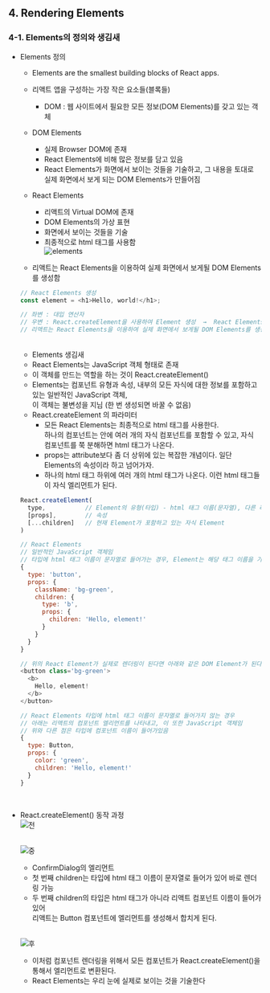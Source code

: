## 4. Rendering Elements   
### 4-1. Elements의 정의와 생김새   
- Elements 정의   
  * Elements are the smallest building blocks of React apps.   
  * 리액트 앱을 구성하는 가장 작은 요소들(블록들)   
    - DOM : 웹 사이트에서 필요한 모든 정보(DOM Elements)를 갖고 있는 객체   
  * DOM Elements   
    - 실제 Browser DOM에 존재   
    - React Elements에 비해 많은 정보를 담고 있음     
    - React Elements가 화면에서 보이는 것들을 기술하고, 그 내용을 토대로 실제 화면에서 보게 되는 DOM Elements가 만들어짐   
  * React Elements   
    - 리액트의 Virtual DOM에 존재   
    - DOM Elements의 가상 표현   
    - 화면에서 보이는 것들을 기술   
    - 최종적으로 html 태그를 사용함   
    ![elements](https://user-images.githubusercontent.com/114986832/214564588-482291b5-c256-492c-ad08-8fa94c0eb3ab.png)   

  * 리액트는 React Elements을 이용하여 실제 화면에서 보게될 DOM Elements를 생성함   
  ```javascript
  // React Elements 생성
  const element = <h1>Hello, world!</h1>;

  // 좌변 : 대입 연산자 
  // 우변 : React.createElement을 사용하여 Element 생성  →  React Elements
  // 리액트는 React Elements을 이용하여 실제 화면에서 보게될 DOM Elements를 생성한다.
  ```
  <br>

  - Elements 생김새   
  * React Elements는 JavaScript 객체 형태로 존재   
  * 이 객체를 만드는 역할을 하는 것이 React.createElement()
  * Elements는 컴포넌트 유형과 속성, 내부의 모든 자식에 대한 정보를 포함하고 있는 일반적인 JavaScript 객체,   
    이 객체는 불변성을 지님 (한 번 생성되면 바꿀 수 없음)   
  * React.createElement 의 파라미터   
    - 모든 React Elements는 최종적으로 html 태그를 사용한다.   
      하나의 컴포넌트는 안에 여러 개의 자식 컴포넌트를 포함할 수 있고, 자식 컴포넌트를 쭉 분해하면 html 태그가 나온다.   
    - props는 attribute보다 좀 더 상위에 있는 복잡한 개념이다. 일단 Elements의 속성이라 하고 넘어가자.   
    - 하나의 html 태그 하위에 여러 개의 html 태그가 나온다. 이런 html 태그들이 자식 엘리먼트가 된다.   
  ```javascript
  React.createElement(
    type,           // Element의 유형(타입) - html 태그 이름(문자열), 다른 리액트 컴포넌트
    [props],        // 속성
    [...children]   // 현재 Element가 포함하고 있는 자식 Element
  )
  ```
  ```javascript
  // React Elements
  // 일반적인 JavaScript 객체임
  // 타입에 html 태그 이름이 문자열로 들어가는 경우, Element는 해당 태그 이름을 가진 DOM Node를 나타낸다
  {
    type: 'button',
    props: {
      className: 'bg-green',
      children: {
        type: 'b',
        props: {
          children: 'Hello, element!'
        }
      }
    }
  }

  // 위의 React Element가 실제로 렌더링이 된다면 아래와 같은 DOM Element가 된다
  <button class='bg-green'>
    <b>
      Hello, element!
    </b>
  </button>
  ```
  ```javascript
  // React Elements 타입에 html 태그 이름이 문자열로 들어가지 않는 경우
  // 아래는 리액트의 컴포넌트 엘리먼트를 나타내고, 이 또한 JavaScript 객체임
  // 위와 다른 점은 타입에 컴포넌트 이름이 들어가있음
  {
    type: Button,
    props: {
      color: 'green',
      children: 'Hello, element!'
    }
  }
  ```
  <br>

- React.createElement() 동작 과정   
  ![전](https://user-images.githubusercontent.com/114986832/214564673-8e9a9c74-f48e-44a1-9948-7b8526d8b121.PNG)   
  <br>

  ![중](https://user-images.githubusercontent.com/114986832/214564729-e26864e4-7d4f-4c5c-b3df-57142fdef6c9.PNG)   
  * ConfirmDialog의 엘리먼트   
  * 첫 번째 children는 타입에 html 태그 이름이 문자열로 들어가 있어 바로 렌더링 가능   
  * 두 번째 children의 타입은 html 태그가 아니라 리액트 컴포넌트 이름이 들어가 있어   
    리액트는 Button 컴포넌트에 엘리먼트를 생성해서 합치게 된다.   
  <br>

  ![후](https://user-images.githubusercontent.com/114986832/214564813-5c2c3c5f-589f-438c-a8a9-6892a74f06d1.PNG)   
  * 이처럼 컴포넌트 렌더링을 위해서 모든 컴포넌트가 React.createElement()을 통해서 엘리먼트로 변환된다.   
  * React Elements는 우리 눈에 실제로 보이는 것을 기술한다   